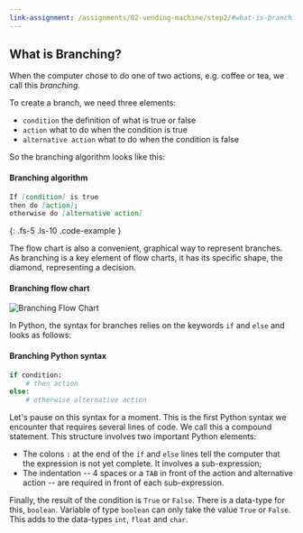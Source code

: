 ```yaml
---
link-assignment: /assignments/02-vending-machine/step2/#what-is-branching
---
```


## What is Branching?

When the computer chose to do one of two actions, e.g. coffee or tea, we call this _branching_.

To create a branch, we need three elements:

* `condition` the definition of what is true or false
* `action` what to do when the condition is true
* `alternative action` what to do when the condition is false

So the branching algorithm looks like this:

#### Branching algorithm

```markdown
If [condition] is true
then do [action];
otherwise do [alternative action]
```
{: .fs-5 .ls-10 .code-example }

The flow chart is also a convenient, graphical way to represent branches. As branching is a key element of flow charts, it has its specific shape, the diamond, representing a decision.

#### Branching flow chart

![Branching Flow Chart]({{site.baseurl}}/assets/flow_chart_branching.svg)

In Python, the syntax for branches relies on the keywords `if` and `else` and looks as follows:

#### Branching Python syntax

```python
if condition:
    # then action
else:
    # otherwise alternative action
```

Let's pause on this syntax for a moment. This is the first Python syntax we encounter that requires several lines of code. We call this a compound statement. This structure involves two important Python elements:

* The colons `:` at the end of the `if` and `else` lines tell the computer that the expression is not yet complete. It involves a sub-expression; 
* The indentation -- 4 spaces or a `TAB` in front of the action and alternative action -- are required in front of each sub-expression.

Finally, the result of the condition is `True` or `False`. There is a data-type for this, `boolean`. Variable of type `boolean` can only take the value `True` or `False`. This adds to the data-types `int`, `float` and `char`.

[]({{site.baseurl}}{{page.url}})
